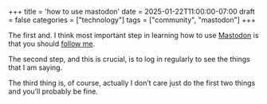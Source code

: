 +++
title = 'how to use mastodon'
date = 2025-01-22T11:00:00-07:00
draft = false
categories = ["technology"]
tags = ["community", "mastodon"]
+++

The first and. I think most important step in learning how to use [Mastodon](https://joinmastodon.org) is that you should [follow me](https://mastodon.social/@cube_drone).

The second step, and this is crucial, is to log in regularly to see the things that I am saying.

The third thing is, of course, actually I don’t care just do the first two things and you’ll probably be fine.